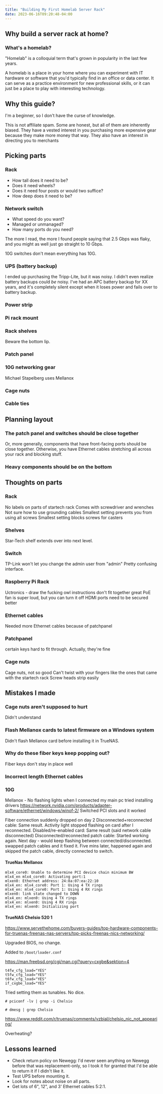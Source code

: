 ```yaml
---
title: "Building My First Homelab Server Rack"
date: 2023-06-16T09:20:48-04:00
---
```


## Why build a server rack at home?

### What's a homelab?

"Homelab" is a colloquial term that's grown in popularity in the last few years.

A homelab is a place in your home where you can experiment with IT hardware or software that you'd typically find in an office or data center. It can serve as a practice environment for new professional skills, or it can just be a place to play with interesting technology.

## Why this guide?

I'm a beginner, so I don't have the curse of knowledge.

This is not affiliate spam. Some are honest, but all of them are inherently biased. They have a vested interest in you purchasing more expensive gear because they make more money that way. They also have an interest in directing you to merchants

## Picking parts

### Rack

- How tall does it need to be?
- Does it need wheels?
- Does it need four posts or would two suffice?
- How deep does it need to be?

### Network switch

- What speed do you want?
- Managed or unmanaged?
- How many ports do you need?

The more I read, the more I found people saying that 2.5 Gbps was flaky, and you might as well just go straight to 10 Gbps.

10G switches don't mean everything has 10G.

### UPS (battery backup)

I ended up purchasing the Tripp-Lite, but it was noisy. I didn't even realize battery backups could _be_ noisy. I've had an APC battery backup for XX years, and it's completely silent except when it loses power and fails over to battery backup.

### Power strip

### Pi rack mount

### Rack shelves

Beware the bottom lip.

### Patch panel

### 10G networking gear

Michael Stapelberg uses Mellanox

### Cage nuts

### Cable ties

## Planning layout

### The patch panel and switches should be close together

Or, more generally, components that have front-facing ports should be close together. Otherwise, you have Ethernet cables stretching all across your rack and blocking stuff.

### Heavy components should be on the bottom

## Thoughts on parts

### Rack

No labels on parts of startech rack
Comes with screwdriver and wrenches
Not sure how to use grounding cables
Smallest setting prevents you from using all screws
Smallest setting blocks screws for casters

### Shelves

Star-Tech shelf extends over into next level.

### Switch

TP-Link won't let you change the admin user from "admin"
Pretty confusing interface.

### Raspberry Pi Rack

Uctronics - draw the fucking owl instructions
don't fit together great
PoE fan is super loud, but you can turn it off
HDMI ports need to be secured better

### Ethernet cables

Needed more Ethernet cables because of patchpanel

### Patchpanel

certain keys hard to fit through. Actually, they're fine

### Cage nuts

Cage nuts, not so good
Can't twist with your fingers like the ones that came with the startech rack
Screw heads strip easily

## Mistakes I made

### Cage nuts aren't supposed to hurt

Didn't understand

### Flash Mellanox cards to latest firmware on a Windows system

Didn't flash Mellanox card before installing it in TrueNAS.

### Why do these fiber keys keep popping out?

Fiber keys don't stay in place well

### Incorrect length Ethernet cables

### 10G

Mellanox - No flashing lights when I connected my main pc
tried installing drivers
https://network.nvidia.com/products/adapter-software/ethernet/windows/winof-2/
Switched PCI slots and it worked

Fiber connection suddenly dropped on day 2
Disconnected+reconnected cable: Same result. Activity light stopped flashing on card after I reconnected.
Disabled/re-enabled card: Same result (said network cable disconnected)
Disconnected/reconnected patch cable: Started working again.
Next day - would keep flashing between connected/disconnected. swapped patch cables and it fixed it. Five mins later, happened again and skipped the patch cable, directly connected to switch.

#### TrueNas Mellanox

```text
mlx4_core0: Unable to determine PCI device chain minimum BW
mlx4_en mlx4_core0: Activating port:1
mlxen0: Ethernet address: 24:8a:07:ea:22:10
mlx4_en: mlx4_core0: Port 1: Using 4 TX rings
mlx4_en: mlx4_core0: Port 1: Using 4 RX rings
mlxen0: link state changed to DOWN
mlx4_en: mlxen0: Using 4 TX rings
mlx4_en: mlxen0: Using 4 RX rings
mlx4_en: mlxen0: Initializing port
```

#### TrueNAS Chelsio 520 1

https://www.servethehome.com/buyers-guides/top-hardware-components-for-truenas-freenas-nas-servers/top-picks-freenas-nics-networking/

Upgraded BIOS, no change.

Added to `/boot/loader.conf`

https://man.freebsd.org/cgi/man.cgi?query=cxgbe&sektion=4

```text
t4fw_cfg_load="YES"
t5fw_cfg_load="YES"
t6fw_cfg_load="YES"
if_cxgbe_load="YES"
```

Tried setting them as tunables. No dice.

```text
# pciconf -lv | grep -i Chelsio

```

```text
# dmesg | grep Chelsio

```

https://www.reddit.com/r/truenas/comments/vzbial/chelsio_nic_not_appearing/

Overheating?

## Lessons learned

- Check return policy on Newegg: I'd never seen anything on Newegg before that was replacement-only, so I took it for granted that I'd be able to return it if I didn't like it.
- Test UPS before mounting it.
- Look for notes about noise on all parts.
- Get lots of 6", 12", and 3' Ethernet cables 5:2:1.
